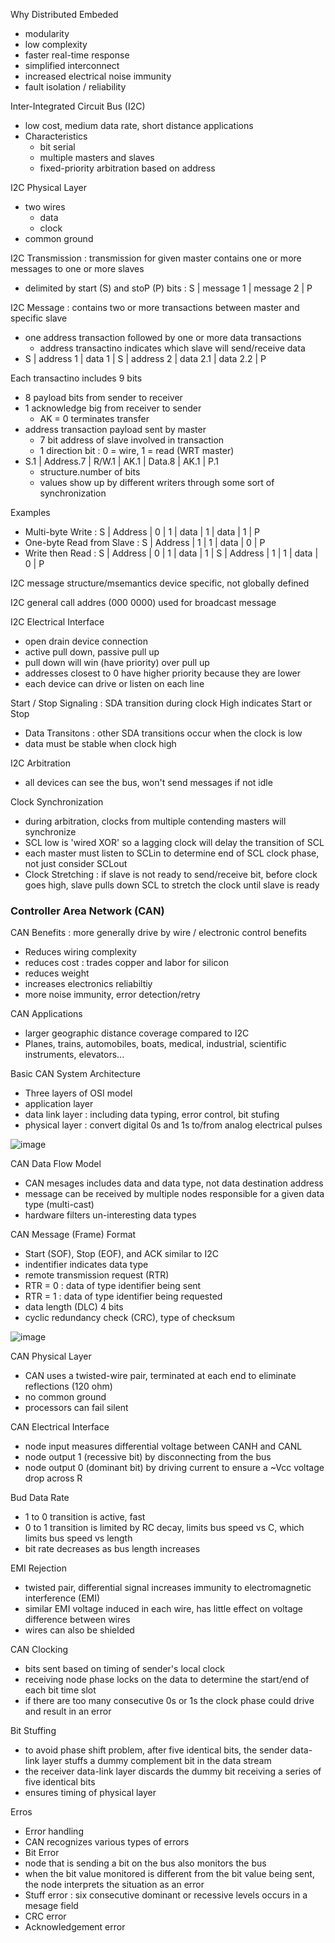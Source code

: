 Why Distributed Embeded 
* modularity
* low complexity
* faster real-time response
* simplified interconnect
* increased electrical noise immunity
* fault isolation / reliability

Inter-Integrated Circuit Bus (I2C)
* low cost, medium data rate, short distance applications
* Characteristics
  * bit serial
  * multiple masters and slaves
  * fixed-priority arbitration based on address

I2C Physical Layer 
* two wires
  * data
  * clock
* common ground

I2C Transmission : transmission for given master contains one or more messages to one or more slaves 
* delimited by start (S) and stoP (P) bits : S | message 1 | message 2 | P

I2C Message : contains two or more transactions between master and specific slave 
* one address transaction followed by one or more data transactions
  * address transactino indicates which slave will send/receive data
* S | address 1 | data 1 | S | address 2 | data 2.1 | data 2.2 | P

Each transactino includes 9 bits 
* 8 payload bits from sender to receiver
* 1 acknowledge big from receiver to sender
  * AK = 0 terminates transfer
* address transaction payload sent by master
  * 7 bit address of slave involved in transaction
  * 1 direction bit : 0 = wire, 1 = read (WRT master)
* S.1 | Address.7 | R/W.1 | AK.1 | Data.8 | AK.1 | P.1
  * structure.number of bits
  * values show up by different writers through some sort of synchronization

Examples
* Multi-byte Write : S | Address | 0 | 1 | data | 1 | data | 1 | P
* One-byte Read from Slave : S | Address | 1 | 1 | data | 0 | P
* Write then Read : S | Address | 0 | 1 | data | 1 | S | Address | 1 | 1 | data | 0 | P

I2C message structure/msemantics device specific, not globally defined 

I2C general call addres (000 0000) used for broadcast message 

I2C Electrical Interface 
* open drain device connection
 * active pull down, passive pull up
  * pull down will win (have priority) over pull up
  * addresses closest to 0 have higher priority because they are lower
 * each device can drive or listen on each line

Start / Stop Signaling : SDA transition during clock High indicates Start or Stop 
* Data Transitons : other SDA transitions occur when the clock is low
 * data must be stable when clock high

I2C Arbitration 
* all devices can see the bus, won't send messages if not idle

Clock Synchronization 
* during arbitration, clocks from multiple contending masters will synchronize
 * SCL low is 'wired XOR' so a lagging clock will delay the transition of SCL
 * each master must listen to SCLin to determine end of SCL clock phase, not just consider SCLout
  * Clock Stretching : if slave is not ready to send/receive bit, before clock goes high, slave pulls down SCL to stretch the clock until slave is ready

### Controller Area Network (CAN)
CAN Benefits : more generally drive by wire / electronic control benefits
* Reduces wiring complexity
* reduces cost : trades copper and labor for silicon
* reduces weight
* increases electronics reliabiltiy
 * more noise immunity, error detection/retry

CAN Applications 
* larger geographic distance coverage compared to I2C
* Planes, trains, automobiles, boats, medical, industrial, scientific instruments, elevators...

Basic CAN System Architecture 
* Three layers of OSI model
 * application layer
 * data link layer : including data typing, error control, bit stufing
 * physical layer : convert digital 0s and 1s to/from analog electrical pulses

![image](https://github.com/user-attachments/assets/60064df9-7b84-4e96-8fc8-78e3bfafe437)

CAN Data Flow Model
* CAN mesages includes data and data type, not data destination address
* message can be received by multiple nodes responsible for a given data type (multi-cast)
 * hardware filters un-interesting data types

CAN Message (Frame) Format 
* Start (SOF), Stop (EOF), and ACK similar to I2C
* indentifier indicates data type
* remote transmission request (RTR)
 * RTR = 0 : data of type identifier being sent
 * RTR = 1 : data of type identifier being requested
* data length (DLC) 4 bits
* cyclic redundancy check (CRC), type of checksum

![image](https://github.com/user-attachments/assets/3bbafd37-e4f6-403b-8959-e3ec88817b0b)

CAN Physical Layer
* CAN uses a twisted-wire pair, terminated at each end to eliminate reflections (120 ohm)
 * no common ground
 * processors can fail silent

CAN Electrical Interface
* node input measures differential voltage between CANH and CANL
* node output 1 (recessive bit) by disconnecting from the bus
* node output 0 (dominant bit) by driving current to ensure a ~Vcc voltage drop across R

Bud Data Rate 
* 1 to 0 transition is active, fast
* 0 to 1 transition is limited by RC decay, limits bus speed vs C, which limits bus speed vs length
 * bit rate decreases as bus length increases

EMI Rejection
* twisted pair, differential signal increases immunity to electromagnetic interference (EMI)
 * similar EMI voltage induced in each wire, has little effect on voltage difference between wires
* wires can also be shielded

CAN Clocking 
* bits sent based on timing of sender's local clock
* receiving node phase locks on the data to determine the start/end of each bit time slot
* if there are too many consecutive 0s or 1s the clock phase could drive and result in an error

Bit Stuffing 
* to avoid phase shift problem, after five identical bits, the sender data-link layer stuffs a dummy complement bit in the data stream
* the receiver data-link layer discards the dummy bit receiving a series of five identical bits
* ensures timing of physical layer

Erros 
* Error handling
 * CAN recognizes various types of errors
* Bit Error
 * node that is sending a bit on the bus also monitors the bus
 * when the bit value monitored is different from the bit value being sent, the node interprets the situation as an error
* Stuff error : six consecutive dominant or recessive levels occurs in a mesage field
* CRC error
* Acknowledgement error
